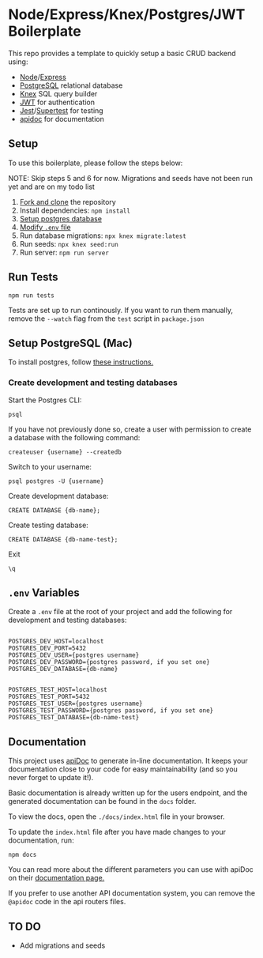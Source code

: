 # Node/Express/Knex/Postgres/JWT Boilerplate

This repo provides a template to quickly setup a basic CRUD backend using:

- [Node](https://www.nodejs.org)/[Express](https://www.expressjs.com)
- [PostgreSQL](https://www.postgresql.org) relational database
- [Knex](https://www.knexjs.org) SQL query builder
- [JWT](https://jwt.io) for authentication
- [Jest](https://jestjs.io)/[Supertest](https://github.com/visionmedia/supertest) for testing
- [apidoc](https://apidocjs.com) for documentation

## Setup

To use this boilerplate, please follow the steps below:

NOTE: Skip steps 5 and 6 for now. Migrations and seeds have not been run yet and are on my todo list

1. [Fork and clone](https://guides.github.com/activities/forking/) the repository
2. Install dependencies: `npm install`
3. [Setup postgres database](#postgres)
4. [Modify `.env` file](#env)
5. Run database migrations: `npx knex migrate:latest`
6. Run seeds: `npx knex seed:run`
7. Run server: `npm run server`

## Run Tests

```
npm run tests
```

Tests are set up to run continously. If you want to run them manually, remove the `--watch` flag from the `test` script in `package.json`

## <a id="postgres"></a>Setup PostgreSQL (Mac)

To install postgres, follow [these instructions.](https://www.codementor.io/@engineerapart/getting-started-with-postgresql-on-mac-osx-are8jcopb)

### Create development and testing databases

Start the Postgres CLI:

```
psql
```

If you have not previously done so, create a user with permission to create a database with the following command:

```
createuser {username} --createdb
```

Switch to your username:

```
psql postgres -U {username}
```

Create development database:

```
CREATE DATABASE {db-name};
```

Create testing database:

```
CREATE DATABASE {db-name-test};
```

Exit

```
\q
```

## <a id="env"></a>`.env` Variables

Create a `.env` file at the root of your project and add the following for development and testing databases:

```

POSTGRES_DEV_HOST=localhost
POSTGRES_DEV_PORT=5432
POSTGRES_DEV_USER={postgres username}
POSTGRES_DEV_PASSWORD={postgres password, if you set one}
POSTGRES_DEV_DATABASE={db-name}

```

```

POSTGRES_TEST_HOST=localhost
POSTGRES_TEST_PORT=5432
POSTGRES_TEST_USER={postgres username}
POSTGRES_TEST_PASSWORD={postgres password, if you set one}
POSTGRES_TEST_DATABASE={db-name-test}

```

## Documentation

This project uses [apiDoc](https://apidocjs.com) to generate in-line documentation. It keeps your documentation close to your code for easy maintainability (and so you never forget to update it!).

Basic documentation is already written up for the users endpoint, and the generated documentation can be found in the `docs` folder.

To view the docs, open the `./docs/index.html` file in your browser.

To update the `index.html` file after you have made changes to your documentation, run:

```
npm docs
```

You can read more about the different parameters you can use with apiDoc on their [documentation page.](https://apidocjs.com/#param-api)

If you prefer to use another API documentation system, you can remove the `@apidoc` code in the api routers files.

## TO DO

- Add migrations and seeds
